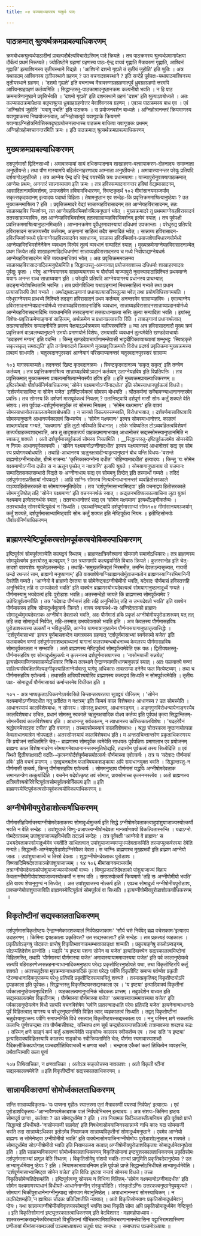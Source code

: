 ```yaml
---
title: ०४ पञ्चमाध्यायस्य चतुर्थः पादः

---
```

## पाठक्रमात् श्रुत्यर्थक्रमप्राबल्याधिकरणम्
 क्रमबोधकश्रुत्यर्थपाठादीनां प्राबल्यदौर्बल्यविचारोऽस्मिन् पादे क्रियते । तत्र पाठक्रमस्य श्रुत्यर्थप्रमाणापेक्षया दौर्बल्यं प्रथमं निरूप्यते। ज्योतिष्टोमे ग्रहाणां ग्रहणस्य पाठः-ऐन्द्र वायवं गृह्णाति मैत्रावरुणं गृह्णाति, आश्विनं गृह्णाति' इत्याश्विनस्य तृतीयस्थाने विद्यते । 'आश्विनो दशमो गृह्यते तं तृतीयं जुहोति' इति श्रुतिः । अत्र यथापाठम् आश्विनस्य तृतीयस्थाने ग्रहणम् ? उत वचनादशमस्थाने ? इति सन्देहे पूर्वपक्षः-यथापाठमाश्विनस्य तृतीयस्थाने ग्रहणम् । 'दशमो गृह्यते' इति वचनाच्च मैत्रावरुणग्रहग्रहणात्पूर्वं ध्रुवग्रहग्रहणो त्तरमपि आश्विनग्रहग्रहणं कर्तव्यमिति । 
सिद्धान्तस्तु-पाठक्रामादनुष्ठानक्रमः कल्पनीयो भवति । न हि पाठ क्रममात्रेणानुष्ठाने प्रवृत्तिर्भवति । 'दशमो गृह्यते' इति दशमस्थाने ग्रहणं 'दशम' इति श्रुत्याऽवबोध्यते । अतः कल्प्यपाठक्रमापेक्षया क्लृप्तश्रुत्या ध्रुवग्रहग्रहणोत्तर मेवाश्विनस्य ग्रहणम् । एवञ्च पाठक्रमस्य बाध एव । एवं ‘अग्निहोत्रं जुहोति' 'यवागू पचति' इति पाठक्रमः । स प्रयोजनवशेन बाध्यते । अग्निहोत्रानन्तरं क्रियमाणस्य यवागूपाकस्य निष्प्रयोजनत्वात्, अग्निहोत्रात्पूर्व यवागूपाके क्रियमाणे यवाग्वाऽग्निहोत्रनिर्वत्तिरूपदृष्टप्रयोजनलाभाच्च पाठक्रम बाधित्वा 
यवागूपाकः प्रथमम् अग्निहोत्रहोमश्चानन्तरमिति क्रमः ॥ 
इति पाठक्रमात् श्रुत्यर्थक्रमप्राबल्याधिकरणम् 

## मुख्यक्रमप्राबल्याधिकरणम्
 दशपूर्णमासौ द्विदिनसाध्यौ। अमावास्यायां सायं दधिसम्पादनाय शाखाहरण-वत्सापाकरण-दोहनादयः समाम्नाता अनुष्ठीयन्ते। तथा पौण मास्यामपि बहिर्लवनाहरणादय आम्नाता अनुष्ठीयन्ते । अमावास्यानन्तर परेयुः प्रतिपदि दर्शयागोऽनुष्ठीयते । तत्र आग्नेयः ऐन्द्र दधि ऐन्द्रं पयश्चेति त्रयः प्रधानयागाः। याज्यापुरोनुवाक्यापाठक्रमात् आग्नेयः प्रथमः, अनन्तरं सान्न्नाय्ययाग इति क्रमः । तत्र हविस्सम्पादनानन्तर हविषां वेद्यामासादनम्, आसादितानामभिमर्शनम्, प्रयाजशेषेण हविषामभिधारणम्, स्विष्टकृदर्थं 
१०२ 
मीमांसानयमञ्जर्याम् सकृत्सकृदवदानम् इत्यादयः पदार्था विहिताः। तेषामनुष्ठान एव सन्देहः-कि प्रवृत्तिक्रममाश्रित्यानुष्ठेयाः ? उत मुख्यक्रममाश्रित्य ? इति । प्रवृत्तिक्रमादरे वेद्यां सान्नाय्यहविरासादनम् तत आग्नेयहविरासादनम्, ततः सान्नाय्यहविर भिमर्शनम्, तत आग्नेयहविरभिमर्शनमित्यनुष्ठानं भवेत् । मुख्यक्रमादरे तु प्रथममाग्नेयहविरासादनं ततस्सान्नाय्यहविषः, तत आग्नेयहविरभिमर्शनम् ततस्सान्नाय्यहविरभिमर्शनम् इत्येवं स्यात् । 
तत्र पूर्वपक्षी प्रवत्तिक्रममाश्रित्यानुष्ठानमिच्छति। आभ्नानक्रमेण पूर्वेधुरमावास्यायां दधिधर्मा उपक्रान्ताः । परेधुरद्य प्रतिपदि हविरासादनं सान्नाय्यस्यैव कर्तव्यम्, अङ्गानां साहित्यं तदैव सम्पादितं भवेत् । सान्नाय्य हविरासादन-हविरभिमर्शनमध्ये एकेनाग्नेयहविरासादनेन व्यवधानम्, सान्नाय्य हविरभिमर्शन-प्रयाजशेषाभिधारणयोर्मध्ये आग्नेयहविरभिमर्शनेनैकेन व्यवधान मित्येवं तुल्यं व्यवधानं सम्पादितं स्यात् । मुख्यक्रमेणाग्नेयहविरासादनञ्चेत् प्रथम क्रियेत तहि शाखाहरणादिदधिधर्माणां सान्नाय्यहविरासादनस्य च मध्ये निर्वापाद्याग्नेयधर्मः आग्नेयहविरासादनेन चेति व्यवधानाधिक्यं भवेत् । अतः प्रवृत्तिक्रममवलम्ब्य सान्नाय्यहविरासादनादिकमनुष्ठेयमिति॥ 
सिद्धान्तस्तु-आम्नानात् प्रयोजनवशाच्च दधिधर्माः शाखाहरणादयः पूर्वद्युः कृताः । परेवुः आग्नेययागस्य सान्नाय्ययागस्य च पौर्वापर्य याज्यापुरो नुवाक्यापाठान्निश्चितं प्रथममाग्ने ययागः अनन्त रञ्च सान्नाय्ययाग इति । परेद्यवि प्रतिपदि आग्नेययागस्य प्रधानस्य प्राथभ्यात् तदङ्गान्येवोपस्थितानि भवन्ति । तत्र प्रयोगविधिना यथाऽङ्गानां मिथस्साहित्यं गभ्यते तथा प्रधान प्रत्यासत्तिरपि तेषां गभ्यते । अर्थाद्यथाऽङ्गानां प्रधानप्रत्यासत्तिस्तुल्या भवेत् तथा प्रयोगविधिरवगमयति । परेधुराग्नेयस्य प्राथभ्ये निश्चिते तदङ्ग हविरासादनं प्रथम कर्तव्यम् अनन्तरमेव सान्नाय्यहविषः । एवञ्चाग्नेय हविरासादनाग्नेयप्रदानयोर्मध्ये सान्नाय्यहविरासादनादिभिः व्यवधान, सान्नाय्यहविरासादनसान्नाय्यप्रदानयोर्मध्ये आग्नेयहविरासदनादिभिः व्यवधानमिति तत्तदङ्गानां तत्तत्प्रधानप्रत्या सत्तिः तुल्या सम्पादिता भवति । इयांस्तु विशेषः-प्रवृत्तिक्रमेणाङ्गानां साहित्यम्, अर्थक्रमेण च प्रधानप्रत्यासत्ति रिति । तत्राङ्गानां प्रधानार्थत्वात् तत्प्रत्यासत्तिरेव सम्पादनीयेति प्रवत्त्य पेक्षयाऽऽर्थक्रमस्य बलीयस्त्वमिति ॥ ण्या 
अत्र हविरासादनादौ मुख्य क्रमं प्रवृत्तिक्रमं वाऽवलम्ब्यानुष्ठाने उभयोः प्रमाणयोर्न विशेषः, उभयत्रापि व्यवधानं तुल्यमेवेति खण्डदेवाचार्याः ‘उदाहरणं मग्यम्' इति वदन्ति । किन्तु खण्डदेवाचार्याणामन्तेवासी भाट्टदीपिकाव्याख्यायां शम्भुभट्टः 'स्विष्टकृते सकृत्सकृत् समवद्यति' इति तन्त्रेणावदाने क्रियमाणे मुख्यप्रवृत्तिक्रमयोः विरोध प्रदर्श्य प्रवृत्तिकमान्मुख्यक्रमस्य प्राबल्यं साधयति । चतुरवदानपुरस्सरं आग्नेयागं परिसमाप्यानन्तरं चतुरवदानपुरस्सरं सान्नाय्य 

१०३ यागस्समाप्यते। तदनन्तरं खिष्ट कृदवदानक्रमः । स्विष्टकृदवदानञ्च ‘सकृत् सकृत्' इति तन्त्रेण कर्तव्यम् । तत्र प्रवृत्तिक्रममाश्रित्य सान्नाय्यहविषोऽवदानं कर्तव्यम् उताग्नेयहविष इति विप्रतिपत्तिः । तत्र प्रवृत्तिकमात् मुख्यक्रमस्य प्राबल्यमाश्रित्याग्नेयस्यैव हविष इति ॥ 
इति मुख्यक्रमप्राबल्याधिकरणम् ॥ 
इष्टिसोमयोः पौर्वापर्यनिर्णयाधिकरणम् 'सोमेन यक्ष्यमाणोऽग्नीनादधोत' इति सोमस्याधानपूर्वकत्वं विधत्ते। 'दर्शपर्णमासाविष्ट वा सोमेन यजेत' इतीष्टिपर्वकत्वं सोमस्य बोधयति । श्रौतकर्मणां सर्वेषामग्न्याधानानन्तरमेव प्रवत्तिः। तत्र सोमस्य किं दर्शपर्ण मासपूर्वकत्वं नियतम् ? उतानिष्ट्वापि दर्शपूर्ण मासौ सोमः कर्तुं शक्यते 
वेति संशयः। 
तत्र पूर्वपक्षः-दर्शपूर्णमासपूर्वक त्वं सोमस्य नियतम् । 'सोमेन यक्ष्यमाणः' इति वाक्यं सोमस्याधानोत्तरकालत्वमेवावबोधयति । न चानयो विकल्पस्सम्भवति, विरोधाभावात् । दर्शपर्णमासाविष्टवापि सोमस्यानुष्ठाने आधानपर्वकालत्वं सिध्यत्येव । 'सोमेन यक्ष्यमाणः' इत्यत्र सोमस्याधानोत्तर. कालत्वं शाब्दमर्यादया गभ्यते, 'यक्ष्यमाणः' इति लुटो भविष्यति विधानात् । लोके भविष्यतिल टोऽव्यवहितत्वविशेषणं तात्पर्यग्राहकवशाद्भवति, अत्र तू तादृशतात्पर्य ग्राहकप्रमाणाभावात् आधानोत्तरं सद्यस्सोमस्यानुष्ठानमिति न स्वाकतू शक्यते । अतो दर्शपूर्णमासपूर्वकत्वं सोमस्य नियतमिति । 
__सिद्धान्तस्तु-इष्टिपूर्वकत्वमेव सोमस्येति न नियमः आधानपूर्वकत्वमपि । 'सोमेन यक्ष्यमाणोऽग्नीनादधीत' इत्यत्र यक्ष्यमाणपदं आधानोत्तरं सद्य एव सोम स्य प्रयोगमवबोधयति । तथाहि-आधानस्य ऋतुनक्षत्रादीन्यादृत्यानुष्ठानं बोध यन्ति विधयः-'वसन्ते ब्राह्मणोऽग्नीनादधोत, ग्रीष्मे राजन्यः' 'कृत्तिकास्वग्नोना दधीत' 'रोहिण्यामादधीत' इत्यादयः । किन्तु 'यः सोमेन यक्ष्यमाणोऽग्नीना दधीत स न ऋतून पृच्छेत् न नक्षत्राणि' इत्यपि श्रूयते । सोमयागानुष्ठानाय यो यजमानः सम्पादितसकलसम्भारो विद्यते सः अग्नीनाधाय सद्य एव सोममनु तिष्ठेत् इति तस्यार्थो गम्यते । तदिदं दर्शपूर्णमासप्रतीक्षायां नोपपद्यते । आहि साग्निः सोमस्य नित्यत्वेनाधानानन्तरं व्यवहितोत्तरकाले वाऽव्यवहितोत्तरकाले वा सोमयागमनुतिष्ठेदेव । तत्र 'दर्शपूर्णमासाभ्यामिष्ट्वा' इति वचनाद्व्य हितोत्तरकाले सोममनुतिष्ठेत् तहि 'सोमेन यक्ष्यमाणः' इति वचनमनर्थकं स्यात् । अद्यतनभविष्यत्कालवाचिना लुटा युक्तं यक्ष्यमाण इत्येतदनर्थकं स्यात् । ततश्चाधानोत्तरं सद्य एव 'सोमेन यक्ष्यमाण' इत्यर्थोऽङ्गीकर्तव्यः । ततश्चार्थात् सोमस्येष्टिपूर्वत्वं न सिध्यति । एवञ्चानिष्ष्ट्वापि दर्शपूर्णमासाभ्यां सोमः१०४ 
मीमांसानयमञ्जर्याम् कर्तुं शक्यते, दर्शपूर्णमासाभ्यामिष्ट्वापि सोमः कर्तुं शक्यत इति नेष्टिपूर्वत्व नियमः ॥ 
इतीष्टिसोमयोः पौर्वापर्यनिर्णयाधिकरणम् 

## ब्राह्मणस्येष्टिपूर्वकत्वसोमपूर्वकत्वयोविकल्पाधिकरणम्
 इष्टिपूर्वत्वं सोमपूर्वत्वञ्चेति कल्पद्वयं स्थितम् । ब्राह्मणक्षत्रियवैश्यानां सोमयागे समानोऽधिकारः। तत्र ब्राह्मणस्य सोमपूर्वत्वमेव इतरयोस्तु कल्पद्वयम् ? उत त्रयाणामपि कल्पद्वयमिति विचारः क्रियते। कुतस्सन्देह इति चेत्-तादशो वाक्यशेषः श्रूयतेऽतस्सन्देहः । तथाहि-'समुखतस्त्रिवृतं निरममीत, तमग्नि देवताऽन्वसृज्यत, गायत्री छन्दो रथन्तरं साम, ब्राह्मणो मनुष्याणाम्' इति वाक्यशेषेणाग्निब्राह्मणयोर्मुखजन्यत्वेन ब्राह्मणस्याग्निरभिमानिनी देवतेति गम्यते। 'आग्नेयो वै ब्राह्मणो देवतया स सोमेनेष्ट्वाऽग्नीषोमीयो भवति, यदेवादः पौर्णमासं हविस्तत्तहि अनुनिर्वपेत् तहि स उभयदेवतो भवति' इति वाक्येन ब्राह्मणस्योभयदेवत्यत्वं सोमयागानुष्ठानादूर्ध्वं गम्यते । पौर्णमास्यामु भयदेवत्यं हविः पुरोडाशः भवति। अतस्सन्देहो जायते किं ब्राह्मणस्य सोमपूर्वत्वमेव ? उतेष्टिपूर्वत्वमपीति । 
तत्र 'यदेवादः पौर्णमासं हविः तहि अनुनिर्वपेत् तहि स उभयदेवतो भवति' इति वाक्येन पौर्णमासस्य हविषः सोमादूर्ध्वमुत्कर्षः क्रियते। वाक्य स्यायमर्थः-सः अग्निदेवताको ब्राह्मणः सोमादूर्ध्वमुभयदेवताकः अग्नीषोम देवताको भवति, अदः पौर्णमासं हविः प्रकृतं अग्नीषोमीयपुरोडाशरूपम् यत् तत् तहि तदा सोमादूर्ध्व निर्वपेत्, तहि-तस्मात् उभयदेवताको भवति इति । अत्र केवलस्य पौर्णमासहविषः पुरोडाशरूपस्य उत्कर्षो न भवितुमर्हति, आग्नेय यागमात्रानुष्ठानेन पौर्णमासयागानुष्ठातृत्वासिद्धेः । 'दर्शपूर्णमासाभ्यां' इत्यत्र पूर्णमासशब्देन यागत्रयस्य ग्रहणात् 'दर्शपूर्णमासाभ्यां स्वर्गकामो यजेत' इति फलवाक्येन षण्णां दर्शपूर्णमासशब्दवाच्यानां यागानां फलसम्बन्धबोधनाच्च केवलस्य पौर्णमासहविषः सोमादूर्वकालता न सम्भवति । अतो ब्राह्मणस्य नेष्टिपूर्वत्वं सोमपूर्वत्वमेवेति एकः पक्षः। 
द्वितीयपक्षस्तु-पौर्णमासहविष एव सोमादूर्ध्वमुत्कर्षः न कृत्स्नस्य दर्शपूर्णमासयागस्य । 'नासोमयाजी सन्नयेत्' इत्यसोमयाजिनस्सान्नाय्येऽधिकार निषिध्य तत्स्थाने ऐन्द्राग्नयागविधानमनुपपन्नं स्यात् । अतः फलवाक्ये षण्णां साहित्यमविवक्षितमित्यङ्गीकृत्याहिताग्नेर्यावत्सु यागेषु अधिकारः तावत्सम्पा दनेनैव फल मित्येष्टव्यम् । तथा च पौर्णमासहविष एवोत्कर्षः। तथासति क्षत्रियवैश्ययोरिव ब्राह्मणस्य कल्पद्वयं सिध्यति न सोमपूर्वत्वमेवेति । 
तृतीयः पक्षः- सोमादूर्ध्वं पौर्णमासाख्यं कर्मान्तरमेव विधीयत इति ॥ 

१०५ - अत्र भाष्यकृताऽधिकरणेऽपर्यवसिते चिन्तान्तरपरतया सूत्रद्वयं योजितम् । 'सोमेन यक्ष्यमाणोऽग्नीनादधीत नतु प्रतीक्षेत न नक्षत्रम्' इति किमयं काल विशेषबाधः आधानस्य ? उत सोमस्येति । आधानस्यायं कालविशेषबाधः, न सोमस्य। सोमस्तु प्रधानम्, आधानमङ्गम् । अङ्गगुणविरोधन्यायेनाङ्गस्यैव कालविशेषबाध उचितः, प्रधानं सोमस्तु स्वकाले ऋतुनक्षत्रादिक वोक्ष्य कर्तव्य इति पूर्वपक्षं कृत्वा सिद्धान्तितम्-सोमस्यैवायं कालविशेषबाघ इति । आधानन्तु सर्वकालम्, न त्वाधानस्य कश्चित्कालविशेषः । 'यदहरेवैनं श्रद्धोपनमेत्तदहरा दघीत' इति वचनात् । तस्मात्सोमस्यायं कालविशेषबाधः । श्रद्धा चोत्तरकत्व नुष्ठानायोत्पन्ना केवलाधानमात्रेण नोपपद्यते। अतस्सोमस्यायं कालविशेषबाध इति। 
म अन्तराचिन्तान्तरेण प्रकृताधिकरणस्य किं प्रयोजनं साधितमिति चेत्-- ब्राह्मणस्य सोमपूर्वक त्वमेवेति साधयतः पूर्वपक्षिणः प्रमाणलाभ एव प्रयोजनम् ब्राह्मणः काल विशेषानादरेण सोमयागमेवाधानानन्तरमनुतिष्ठेद्यदि, तदासोम पूर्वकत्वं तस्य सिध्येदिति ॥ 
एवं स्थिते द्वितीयपक्षवादी वदति--कृत्स्नयोर्दर्शपूर्णमासयो!त्कर्षः पौर्णमास्या एवोत्कर्षः । तत्र च 'यदेवादः पौर्णमासं हविः' इति वचनं प्रमाणम् । एतद्वचनबलेन फलविषयकशङ्काया अपि समाधानमुक्त भवति । 
सिद्धान्तस्तु-न पौर्णमासी उत्कर्षः, किन्तु पौर्णमासहविष एवोत्कर्षः । सोममनुष्ठाय पौर्णमासं यद्धविः अग्नीषोमदेवताक समानतन्त्रेण तत्कुर्यादिति । वचनेन यदेवोत्कृष्ट तवं सोमात्, प्राक्सोमाच्च कृत्स्नमस्त्येव । अतो ब्राह्मणस्य क्षत्रियवैश्ययोरिवेष्टिपूर्वत्वसोमपूर्वत्वयोर्विकल्प इति ॥ 
इति ब्राह्मणस्येष्टिपूर्वकत्वसोमपूर्वकत्वयोविकल्पाधिकरणम् ॥ 

## अग्नीषोमीयपुरोडाशोत्कर्षाधिकरणम्
 पौर्णमासीहविर्मात्रस्याग्नीषोमदेवताकस्य सोमादूर्ध्वमुत्कर्ष इति सिद्धे ऽग्नीषोमदेवताकत्वादुपांशुयाजाज्यस्योत्कर्षो भवति न वेति सन्देहः । उपांशूयाजे विष्णु-प्रजापत्त्यग्नीषोमदेवता मान्त्रर्वाणक्यो विकल्पितास्सन्ति । यदाऽग्नो. षोमदेवताकम् उपांशुयाजाज्यहविर्भवति तदाऽयं सन्देहः । 
तत्र पूर्वपक्षी 'आग्नेयो वै ब्राह्मणः' स उभयदेवताकस्सोमादूर्ध्वमेव भवतीति साधितत्वात् उपांशुयाजाज्यमप्युभयदेवताकमिति तस्याप्युत्कर्षस्स्या देवेति मन्यते। 
सिद्धान्ती-आग्नेयपुरोडाशेऽग्निरेवैका देवता। स चाग्निः ब्राह्मणश्च मुखप्रभवौ इति ब्राह्मण आग्नेयो जातः । उपांशुयाजाज्ये च तिस्रो देवताः । शुद्धाग्नीषोमदेवताकः पुरोडाशः । विष्णवादिमिश्रदेवताकञ्चोपांशुयाजाज्यम् । 
१४ 
१०६ 
मीमांसानयमञ्जर्याम् तत्राग्नीषोमदेवताकोपांशुयाजाज्यस्योत्कर्षो वाच्यः । विष्णुप्रजापतिदेवताको पांशुयाजाज्यं विहाय केवलाग्नीषोमीयोपांश्याजाज्यस्योत्कर्षो न सम्भ वति । समग्रस्योत्कर्षे क्रियमाणे 'तहि सः अग्नीषोमीयो भवति' इति वाक्य शेषानुगुण्यं न सिध्येत् । अत उपांशुयाजस्य नोत्कर्ष इति । एवञ्च सोमादूर्ध्व मग्नीषोमीयपुरोडाशः, प्राक्चाग्नेयोपांशुयाजाविति ब्राह्मणस्येष्टिपूर्वत्वं सोमपूर्वत्वं वा सिध्यति ॥ 
इत्यग्नीषोमीयपुरोडाशोत्कर्षाधिकरणम् ॥ 

## विकृतोष्टीनां सद्यस्कालताधिकरणम्
 दर्शपूर्णमासविकृतोष्टयः ऐन्द्राग्नमेकादशकपालं निर्वपेत्प्रजाकामः' 'सौर्य चरुं निर्वपेद् ब्रह्म वचेसकामः'इत्यादय उदाहरणम् । किमिमाः द्वयहकालाः प्रकृतिवत? उत सद्यस्कालाः? इति सन्देहः । तत्र प्रक़त्यहं व्यहकालः । प्रकृतितोऽङ्गषु चोदकतः प्राप्तेषु विकृतिभावनाकथम्भावाकाङ्क्षा शाम्यति । प्रकुत्यङ्गेषु कालोऽप्यङ्गम्, सोऽप्यतिदेशेन प्राप्नोति । यद्यपि 'य इष्टया पशना सोमेन वा यजेत' इत्यादिवाक्येन सद्यस्कालत्वमिष्टोनां विहितमस्ति, तथापि 'पौर्णमास्यां पौर्णमास्या यजेत' अमावास्यायाममावास्यया यजेत' इति पर्व कालानुष्ठेयत्वे सत्यपि बहिराहरणेध्मसन्नहनान्वाधानादिकमनुष्ठाय परेद्यः प्रकृतोष्टिरनुष्ठोयते यथा, तथा विकृतोष्टिरपि कर्तुं शक्यते । अतश्चतुर्दश्या मुपक्रम्यान्वाधानादिकं कृत्वा परेद्यः पर्वणि विकृतीष्टि समाप्य पर्वण्येव प्रकृती प्टेरन्वाधानादिकमुपक्रम्य परेधुः प्रतिपदि प्रकृतीष्टिस्समापयितुं शक्यते । तस्मात्प्रकृतिवद् विकृतीष्टयोऽपि द्वयहकाला इति पूर्वपक्षः। 
सिद्धान्तस्तु विकृतीष्टयस्सद्यस्काला एव । 'य इष्टया' इत्यादिवाक्यं विकृतीनां पर्वकालानुष्ठेयत्वमुपदिशति । व्यहकालत्वमानुभानिकं चोदकतः प्राप्तम् । तदुपदेशेन बाध्यत इति सद्यस्कालत्वमेव विकृतीनाम् । पौर्णमास्यां पौर्णमास्या यजेत' 'अमावास्यायाममावस्यया यजेत' इति पर्वकालानुष्ठेयत्वेन विधौ सत्यपि वचनविशेषेण 'पर्वणि प्रातरन्वादधाति परेयः प्रतिपदि यजेत' इत्यनेनान्वाधानादेः पूर्वं विहितत्वात् यागस्य च परेधुरनुष्ठानमिति विहित त्वाद् व्यहकालत्वं सिध्यति । तद्वत् विकृतोष्टीनां चतुर्दश्यामुपक्रमः पर्वणि समापनमिति विधे रसत्वात् विकृतीष्टयस्सद्यस्काला एव । ननु यस्मिन् क्षणे सकलाभिः कलाभिः पूर्णश्चन्द्रमाः तत्र पौर्णमासीशब्दः, यस्मिश्च क्षण सूर्य चन्द्रयोरत्यन्तसन्निकर्षः तत्रामावस्या शब्दश्च रूढः । तस्मिन् क्षणे साङ्गं कर्म कर्तुं अशक्यमेवेति सङ्कोचः कालस्य स्वीकर्तव्य एव । तथा सति ‘य इष्ट्या' इत्यादिवाक्यविहितस्यापि कालस्य सङ्कोचः स्वीक्रियतामिति चेन्न; पौर्णमा स्यमावास्याशब्दौ वैदिकलौकिकप्रयोगात् पञ्चदशीतिथिवाचकौ न क्षणवा चकौ । चन्द्रमस एकैकां कलां तिथित्वेन व्यवहरन्ति, तथैवान्तिमापि कला पूर्णा 

१०७ तिथिवाचिका, न क्षणवाचिका । अतोऽत्र सङ्कोचस्य नावकाशः । अतो विकृती ष्टीनां सद्यस्कालत्वमेवेति ॥ 
इति विकृतीष्टीनां सद्यस्कालताधिकरणम् ॥ 

## सान्नायविकाराणां सोमोर्ध्वकालताधिकरणम्
 सन्ति सान्नाय्यविकृतयः-'यः पाप्मना गृहीतः स्यात्तस्मा एतां मैत्रावरुणीं पयस्यां निर्वपेत्' इत्यादयः । एवं पुरोडाशविकृतयः-'आग्नावैष्णवमेकादशक पालं निर्वपदेभिचरन् इत्यादयः । अत्र संशयः-किमिमा इष्टयः सोमादूर्व प्राग्वा , कर्तव्याः ? उत सोमादूर्ध्वमेव ? इति । 
तत्र नियामक किञ्चिन्नास्तीत्यनियम इति पूर्वपक्षे प्राप्ते सिद्धान्तो ऽभिधीयते-'नासोमयाजी सन्नयेत्' इति निषधेनासोमयाजिनस्सान्नाय्ये नाधि कारः यदा सोमयाजी भवति तदा सान्नाय्येऽधिकार इतोदमेव नियामकम सान्नाय्यविकृतीनां सोमादूर्ध्वमनुष्ठाने । एवमेव आग्नेयो ब्राह्मणः स सोमेनेष्ट्वा ऽग्नीषोमीयो भवति' इति वाक्येनासोमयाजिनाग्नीषोमोयः पुरोडाशोऽनुष्ठात् न शक्यते । सोमादूर्ध्वमेव सोऽग्नीषोमीयो भवति इति नियामकस्य सत्वात् अग्नीषोमीयपुरोडाशविकृतयः सोमादूर्ध्वमेवानुष्ठेया इति । 
इति सान्नाय्यविकाराणां सोमोर्ध्वकालताधिकरणम् 
विकृतिसोमानां इष्टयुत्तरकालताधिकरणम् प्रकृतिसोमः दर्शपूर्णमासाभ्यां प्रागूज़ वेति स्थितम् । विकृतिसोमेषु संशयो भवति-ताभ्यां प्रागूमिति प्रकृतिवदेवानुष्ठेयाः ? उत ताभ्यामूर्ध्वमेवानु ष्ठेयाः ? इति । नियामकाभावादनियम इति पूर्वपक्षे प्राप्ते सिद्धान्तोऽभिधीयते ताभ्यामूर्ध्वमेवेति । 'दर्शपूर्णमासाभ्यामिष्ट्वा सोमेन यजेत' इति विधिः इष्टया नन्तर्य सोमस्य विधत्ते। तच्च विकृतिसोमेष्वतिदेशमर्हति । इष्टिपूर्वत्वन्तु सोमस्य न विधिना विहितम्-'सोमेन यक्ष्यमाणोऽग्नीनादधीत' इति सोमेन यक्ष्यमाणस्याधानं विधीयते-आधानेनाग्नीन् संस्कुर्यादिति। संस्कृतोऽग्निः उत्तरकत्वनुष्ठानेषुपयुज्यते । सोमयागं चिकीषुराधानेनाग्नीनुत्पाद्य सोमयाग मेवानुतिष्ठेत् । अत्राधानानन्तयं सोमस्याथिकम् । न तदतिदेशमर्हति,'न ह्याथिक चोदकः प्रतिदिशतीति न्यायात् । अतो विकृतिसोमयागः प्रकृतिसोमादूर्ध्वमेवानु प्ठेयः। यथा सान्नाय्याग्नीषोमीयविकृतयस्सोमादूर्व भवन्ति तथा विकृति सोमा अपि प्रकृतिसोमादूर्ध्वमेव नेष्टिपूर्वाः ॥ 
इति विकृतिसोमानां इष्ट्युत्तरकालत्वाधिकरणम् इति वेदविशारद · महामहोपाध्याय - शास्त्ररत्नाकराद्यनेकविरुदावलो विभूषितानां श्रीचिन्नस्वामिशास्त्रिचरणानामन्तेवासिना पट्टाभिरामशास्त्रिणा प्रणीतायां मीमांसानयमञ्जर्यां पञ्चमाध्यायस्य चतुर्थः पादः समाप्तः । 
समाप्तश्च पञ्चमोऽध्यायः ॥